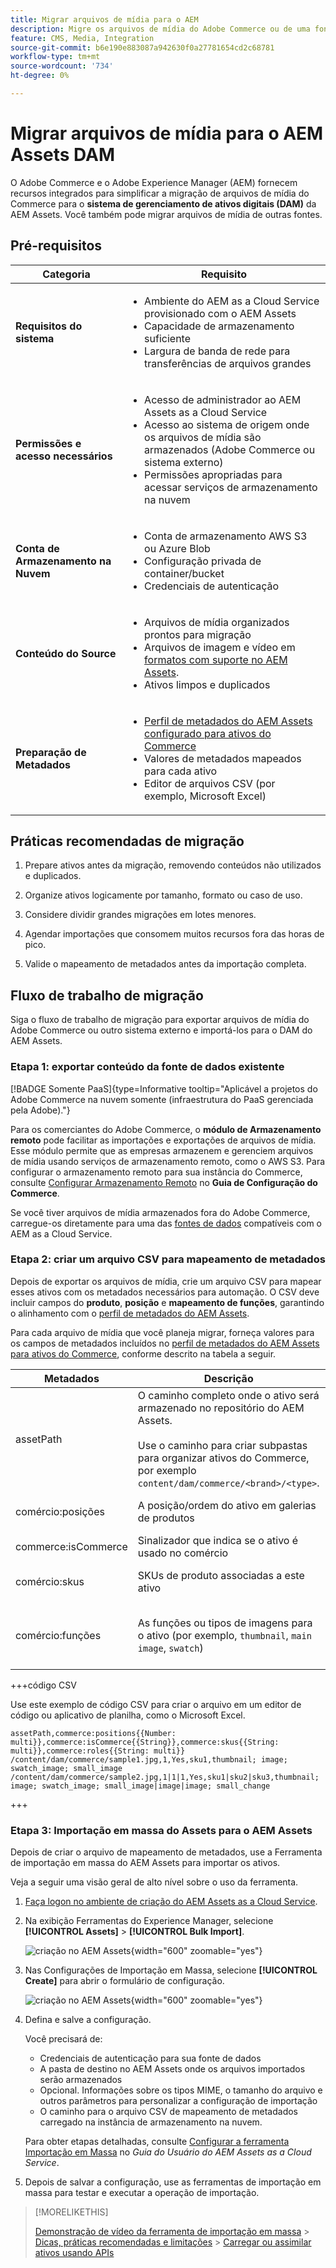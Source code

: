 ```yaml
---
title: Migrar arquivos de mídia para o AEM
description: Migre os arquivos de mídia do Adobe Commerce ou de uma fonte externa para o AEM Assets DAM.
feature: CMS, Media, Integration
source-git-commit: b6e190e883087a942630f0a27781654cd2c68781
workflow-type: tm+mt
source-wordcount: '734'
ht-degree: 0%

---
```



# Migrar arquivos de mídia para o AEM Assets DAM

O Adobe Commerce e o Adobe Experience Manager (AEM) fornecem recursos integrados para simplificar a migração de arquivos de mídia do Commerce para o **sistema de gerenciamento de ativos digitais (DAM)** da AEM Assets. Você também pode migrar arquivos de mídia de outras fontes.

## Pré-requisitos

| Categoria | Requisito |
|----------|-------------|
| **Requisitos do sistema** | <ul><li>Ambiente do AEM as a Cloud Service provisionado com o AEM Assets</li><li>Capacidade de armazenamento suficiente</li><li>Largura de banda de rede para transferências de arquivos grandes</li></ul> |
| **Permissões e acesso necessários** | <ul><li>Acesso de administrador ao AEM Assets as a Cloud Service</li><li>Acesso ao sistema de origem onde os arquivos de mídia são armazenados (Adobe Commerce ou sistema externo)</li><li>Permissões apropriadas para acessar serviços de armazenamento na nuvem</li></ul> |
| **Conta de Armazenamento na Nuvem** | <ul><li>Conta de armazenamento AWS S3 ou Azure Blob</li><li>Configuração privada de container/bucket</li><li>Credenciais de autenticação</li></ul> |
| **Conteúdo do Source** | <ul><li>Arquivos de mídia organizados prontos para migração</li><li>Arquivos de imagem e vídeo em <a href="https://experienceleague.adobe.com/pt-br/docs/experience-manager-cloud-service/content/assets/file-format-support#image-formats">formatos com suporte no AEM Assets</a>.</li><li>Ativos limpos e duplicados</li></li> |
| **Preparação de Metadados** | <ul><li><a href="https://experienceleague.adobe.com/pt-br/docs/commerce-admin/content-design/aem-asset-management/getting-started/aem-assets-configure-aem">Perfil de metadados do AEM Assets configurado para ativos do Commerce</a></li><li>Valores de metadados mapeados para cada ativo</li><li>Editor de arquivos CSV (por exemplo, Microsoft Excel)</li></ul> |

## Práticas recomendadas de migração

1. Prepare ativos antes da migração, removendo conteúdos não utilizados e duplicados.

1. Organize ativos logicamente por tamanho, formato ou caso de uso.

1. Considere dividir grandes migrações em lotes menores.

1. Agendar importações que consomem muitos recursos fora das horas de pico.

1. Valide o mapeamento de metadados antes da importação completa.

## Fluxo de trabalho de migração

Siga o fluxo de trabalho de migração para exportar arquivos de mídia do Adobe Commerce ou outro sistema externo e importá-los para o DAM do AEM Assets.

### Etapa 1: exportar conteúdo da fonte de dados existente

[!BADGE Somente PaaS]{type=Informative tooltip="Aplicável a projetos do Adobe Commerce na nuvem somente (infraestrutura do PaaS gerenciada pela Adobe)."}

Para os comerciantes do Adobe Commerce, o **módulo de Armazenamento remoto** pode facilitar as importações e exportações de arquivos de mídia. Esse módulo permite que as empresas armazenem e gerenciem arquivos de mídia usando serviços de armazenamento remoto, como o AWS S3. Para configurar o armazenamento remoto para sua instância do Commerce, consulte [Configurar Armazenamento Remoto](https://experienceleague.adobe.com/pt-br/docs/commerce-operations/configuration-guide/storage/remote-storage/remote-storage-aws-s3) no **Guia de Configuração do Commerce**.

Se você tiver arquivos de mídia armazenados fora do Adobe Commerce, carregue-os diretamente para uma das [fontes de dados](https://experienceleague.adobe.com/pt-br/docs/experience-manager-cloud-service/content/assets/assets-view/bulk-import-assets-view#prerequisites) compatíveis com o AEM as a Cloud Service.

### Etapa 2: criar um arquivo CSV para mapeamento de metadados

Depois de exportar os arquivos de mídia, crie um arquivo CSV para mapear esses ativos com os metadados necessários para automação. O CSV deve incluir campos do **produto**, **posição** e **mapeamento de funções**, garantindo o alinhamento com o [perfil de metadados do AEM Assets](configure-aem.md#configure-a-metadata-profile).

Para cada arquivo de mídia que você planeja migrar, forneça valores para os campos de metadados incluídos no [perfil de metadados do AEM Assets para ativos do Commerce](configure-aem.md), conforme descrito na tabela a seguir.

| Metadados | Descrição | Valor |
|-------|-------------|--------|
| assetPath | O caminho completo onde o ativo será armazenado no repositório do AEM Assets.<br><br>Use o caminho para criar subpastas para organizar ativos do Commerce, por exemplo `content/dam/commerce/<brand>/<type>`. | `/content/dam/commerce/<sub-folder>/..<filename>` |
| comércio:posições | A posição/ordem do ativo em galerias de produtos | Vários valores numéricos separados por barra vertical (consulte o arquivo csv) |
| commerce:isCommerce | Sinalizador que indica se o ativo é usado no comércio | `Yes` |
| comércio:skus | SKUs de produto associadas a este ativo | Vários valores de string separados por barra vertical (consulte o arquivo csv) |
| comércio:funções | As funções ou tipos de imagens para o ativo (por exemplo, `thumbnail`, `main image`, `swatch`) | Vários valores separados por ponto e vírgula (por exemplo, &quot;miniatura; imagem; imagem_amostra; imagem_pequena&quot;) |

+++código CSV

Use este exemplo de código CSV para criar o arquivo em um editor de código ou aplicativo de planilha, como o Microsoft Excel.

```csv
assetPath,commerce:positions{{Number: multi}},commerce:isCommerce{{String}},commerce:skus{{String: multi}},commerce:roles{{String: multi}}
/content/dam/commerce/sample1.jpg,1,Yes,sku1,thumbnail; image; swatch_image; small_image
/content/dam/commerce/sample2.jpg,1|1|1,Yes,sku1|sku2|sku3,thumbnail; image; swatch_image; small_image|image|image; small_change
```

+++

### Etapa 3: Importação em massa do Assets para o AEM Assets

Depois de criar o arquivo de mapeamento de metadados, use a Ferramenta de importação em massa do AEM Assets para importar os ativos.

Veja a seguir uma visão geral de alto nível sobre o uso da ferramenta.

1. [Faça logon no ambiente de criação do AEM Assets as a Cloud Service](https://experienceleague.adobe.com/pt-br/docs/experience-manager-cloud-service/content/onboarding/journey/aem-users#login-aem).

1. Na exibição Ferramentas do Experience Manager, selecione **[!UICONTROL Assets]** > **[!UICONTROL Bulk Import]**.

   ![criação no AEM Assets](../assets/aem-assets-bulk-import-selection.png){width="600" zoomable="yes"}

1. Nas Configurações de Importação em Massa, selecione **[!UICONTROL Create]** para abrir o formulário de configuração.

   ![criação no AEM Assets](../assets/aem-assets-bulk-import-configuration.png){width="600" zoomable="yes"}

1. Defina e salve a configuração.

   Você precisará de:

   * Credenciais de autenticação para sua fonte de dados
   * A pasta de destino no AEM Assets onde os arquivos importados serão armazenados
   * Opcional. Informações sobre os tipos MIME, o tamanho do arquivo e outros parâmetros para personalizar a configuração de importação
   * O caminho para o arquivo CSV de mapeamento de metadados carregado na instância de armazenamento na nuvem.

   Para obter etapas detalhadas, consulte [Configurar a ferramenta Importação em Massa](https://experienceleague.adobe.com/pt-br/docs/experience-manager-cloud-service/content/assets/manage/add-assets#configure-bulk-ingestor-tool) no *Guia do Usuário do AEM Assets as a Cloud Service*.

1. Depois de salvar a configuração, use as ferramentas de importação em massa para testar e executar a operação de importação.

>[!MORELIKETHIS]
>
> [Demonstração de vídeo da ferramenta de importação em massa](https://experienceleague.adobe.com/pt-br/docs/experience-manager-cloud-service/content/assets/manage/add-assets#asset-bulk-ingestor)
> &#x200B;> [Dicas, práticas recomendadas e limitações](https://experienceleague.adobe.com/pt-br/docs/experience-manager-cloud-service/content/assets/manage/add-assets#tips-limitations)
> &#x200B;> [Carregar ou assimilar ativos usando APIs](https://experienceleague.adobe.com/pt-br/docs/experience-manager-cloud-service/content/assets/admin/developer-reference-material-apis#asset-upload)

